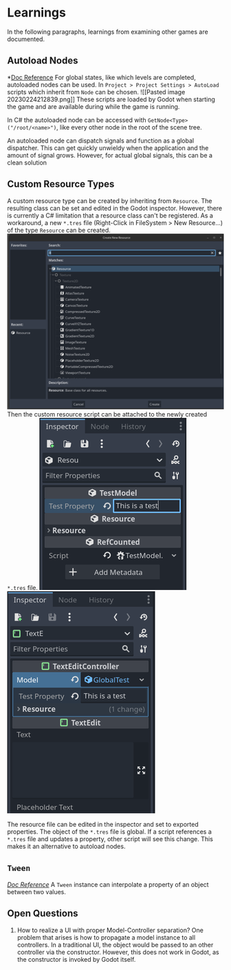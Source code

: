 # Learnings

In the following paragraphs, learnings from examining other games are documented.

## Autoload Nodes
*[Doc Reference](https://docs.godotengine.org/en/stable/tutorials/scripting/singletons_autoload.html)
For global states, like which levels are completed, autoloaded nodes can be used. 
In `Project > Project Settings > AutoLoad` scripts which inherit from `Node` can be chosen. 
![[Pasted image 20230224212839.png]]
These scripts are loaded by Godot when starting the game and are available during while the game is running.

In C# the autoloaded node can be accessed with `GetNode<Type>("/root/<name>")`, like every other node in the root of the scene tree.

An autoloaded node can dispatch signals and function as a global dispatcher. This can get quickly unwieldy when the application and the amount of signal grows. However, for actual global signals, this can be a clean solution

## Custom Resource Types
A custom resource type can be created by inheriting from `Resource`. The resulting class can be set and edited in the Godot inspector. 
However, there is currently a C# limitation that a resource class can't be registered.
As a workaround, a new `*.tres` file (Right-Click in FileSystem > New Resource...) of the type `Resource` can be created. 
![](res/create_new_resource.png) Then the custom resource script can be attached to the newly created `*.tres` file.
![](res/Pasted%20image%2020230224231412.png)![](res/Pasted%20image%2020230224231540.png)

The resource file can be edited in the inspector and set to exported properties. The object of the `*.tres` file is global. If a script references a `*.tres` file and updates a property, other script will see this change. This makes it an alternative to autoload nodes.


## `Tween`
*[Doc Reference](https://docs.godotengine.org/en/stable/classes/class_tween.html)*
A `Tween` instance can interpolate a property of an object between two values.
## Open Questions
1. How to realize a UI with proper Model-Controller separation?
   One problem that arises is how to propagate a model instance to all controllers. In a traditional UI, the object would be passed to an other controller via the constructor. However, this does not work in Godot, as the constructor is invoked by Godot itself.